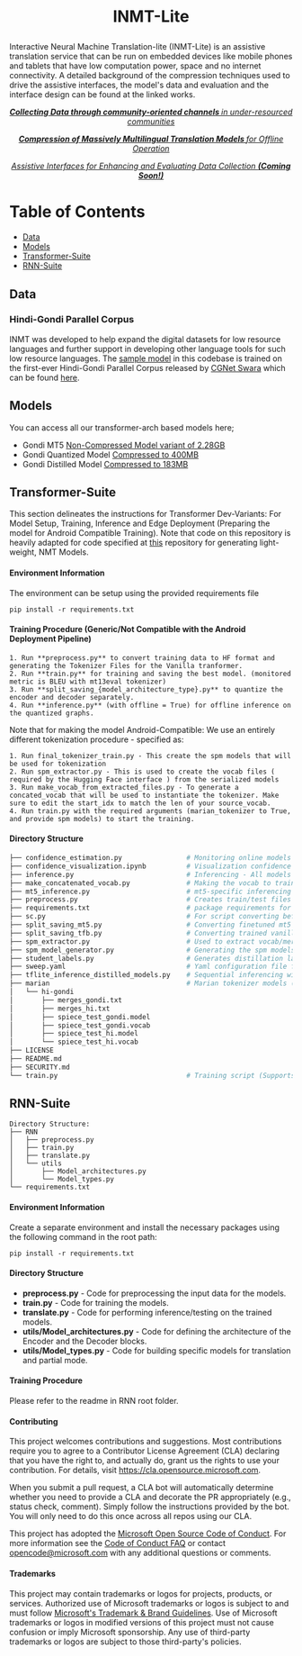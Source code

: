 
<h1> <p align="center"> INMT-Lite </p></h1> 
Interactive Neural Machine Translation-lite (INMT-Lite) is an assistive translation service that can be run on embedded devices like mobile phones and tablets that have low computation power, space and no internet connectivity. A detailed background of the compression techniques used to drive the assistive interfaces, the model's data and evaluation and the interface design can be found at the linked works. 

<h7> <p align="center"> <a href="https://arxiv.org/abs/2211.16172"> <i> <b> Collecting Data through community-oriented channels </b> in under-resourced communities </i> </a> 
<h7> <p align="center"> <a href="https://arxiv.org/abs/2210.15184"> <em> <b> Compression of Massively Multilingual Translation Models </b> for Offline Operation </em> </a> 

<h7> <p align="center"> <a href=""> <em> Assistive Interfaces for Enhancing and Evaluating Data Collection <b> (Coming Soon!) </b> </em> </a> 


Table of Contents
=================


  * [Data](#data)
  * [Models](#models)
  * [Transformer-Suite](#transformer-suite)
  * [RNN-Suite](#rnn-suite)

  
## Data
### Hindi-Gondi Parallel Corpus
INMT was developed to help expand the digital datasets for low resource languages and further support in developing other language tools for such low resource languages. The [sample model](https://microsoftapc-my.sharepoint.com/:f:/g/personal/taganu_microsoft_com/El5qZjb_teZJqsHyE5Cyh1kB2QCTMwot8E7wGYpWCi0BQA?e=zEo7bq) in this codebase is trained on  the first-ever Hindi-Gondi Parallel Corpus released by [CGNet Swara](http://cgnetswara.org/) which can be found [here](http://cgnetswara.org/hindi-gondi-corpus.html). 

## Models 

You can access all our transformer-arch based models here; 

- Gondi MT5               [Non-Compressed Model variant of 2.28GB]()
- Gondi Quantized Model   [Compressed to 400MB]()
- Gondi Distilled Model   [Compressed to 183MB]() 

## Transformer-Suite
This section delineates the instructions for Transformer Dev-Variants: For Model Setup, Training, Inference and Edge Deployment (Preparing the model for Android Compatible Training). Note that code on this repository is heavily adapted for code specified at [this](https://github.com/microsoft/Lightweight-Low-Resource-NMT) repository for generating light-weight, NMT Models. 

#### Environment Information 
The environment can be setup using the provided requirements file
```
pip install -r requirements.txt
```
#### Training Procedure (Generic/Not Compatible with the Android Deployment Pipeline)
```
1. Run **preprocess.py** to convert training data to HF format and generating the Tokenizer Files for the Vanilla tranformer. 
2. Run **train.py** for training and saving the best model. (monitored metric is BLEU with mt13eval tokenizer)
3. Run **split_saving_{model_architecture_type}.py** to quantize the encoder and decoder separately. 
4. Run **inference.py** (with offline = True) for offline inference on the quantized graphs.  
```
Note that for making the model Android-Compatible: We use an entirely different tokenization procedure - specified as: 
```
1. Run final_tokenizer_train.py - This create the spm models that will be used for tokenization
2. Run spm_extractor.py - This is used to create the vocab files ( required by the Hugging Face interface ) from the serialized models
3. Run make_vocab_from_extracted_files.py - To generate a concated_vocab that will be used to instantiate the tokenizer. Make sure to edit the start_idx to match the len of your source_vocab.
4. Run train.py with the required arguments (marian_tokenizer to True, and provide spm models) to start the training.
```
#### Directory Structure
```bash 
├── confidence_estimation.py                # Monitoring online models' logits - Softmax Entropy, Top-K probabilities Dispersion
├── confidence_visualization.ipynb          # Visualization confidence of the models 
├── inference.py                            # Inferencing - All models [mt5, vanilla](For distillation models go to tflite_inference_distilled_models.py)
├── make_concatenated_vocab.py              # Making the vocab to train the Marian Tokenizer (Used for compatibility with Deployment goal)
├── mt5_inference.py                        # mt5-specific inferencing script 
├── preprocess.py                           # Creates train/test files in the format that is required by the dataloader + tokenizer training 
├── requirements.txt                        # package requirements for these scripts      
├── sc.py                                   # For script converting before and after training for languages with unseen scripts 
├── split_saving_mt5.py                     # Converting finetuned mt5 models to offline graphs (split into encoder and decoder)
├── split_saving_tfb.py                     # Converting trained vanilla transformer models to offline graphs (split into encoder and decoder)
├── spm_extractor.py                        # Used to extract vocab/merges from the spm models (Used for compatibility with Deployment goal)
├── spm_model_generator.py                  # Generating the spm models for the Marian Tokenizer (Used for compatibility with Deployment goal)
├── student_labels.py                       # Generates distillation labels in batches using source-lang monolingual data
├── sweep.yaml                              # Yaml configuration file for running sweeps on Wandb
├── tflite_inference_distilled_models.py    # Sequential inferencing with the vanilla transformer models 
├── marian                                  # Marian tokenizer models (Used for compatibility with Deployment goal, Example files are provided as output ref)
│   └── hi-gondi
│       ├── merges_gondi.txt
│       ├── merges_hi.txt
│       ├── spiece_test_gondi.model
│       ├── spiece_test_gondi.vocab
│       ├── spiece_test_hi.model
│       └── spiece_test_hi.vocab 
├── LICENSE
├── README.md
├── SECURITY.md
└── train.py                                # Training script (Supports Continued Pretraining of mt5, Marian Tokenizer Training)

```
## RNN-Suite
```
Directory Structure: 
├── RNN
│   ├── preprocess.py
│   ├── train.py
│   ├── translate.py
│   └── utils
│       ├── Model_architectures.py
│       └── Model_types.py
└── requirements.txt
```
#### Environment Information
Create a separate environment and install the necessary packages using the following command in the root path:

```
pip install -r requirements.txt
```

#### Directory Structure 
 - **preprocess.py** - Code for preprocessing the input data for the models.
 - **train.py** - Code for training the models.
 - **translate.py** - Code for performing inference/testing on the trained models.
 - **utils/Model_architectures.py** - Code for defining the architecture of the Encoder and the Decoder blocks.
 - **utils/Model_types.py** - Code for building specific models for translation and partial mode.

#### Training Procedure
Please refer to the readme in RNN root folder. 

#### Contributing

This project welcomes contributions and suggestions.  Most contributions require you to agree to a
Contributor License Agreement (CLA) declaring that you have the right to, and actually do, grant us
the rights to use your contribution. For details, visit https://cla.opensource.microsoft.com.

When you submit a pull request, a CLA bot will automatically determine whether you need to provide
a CLA and decorate the PR appropriately (e.g., status check, comment). Simply follow the instructions
provided by the bot. You will only need to do this once across all repos using our CLA.

This project has adopted the [Microsoft Open Source Code of Conduct](https://opensource.microsoft.com/codeofconduct/).
For more information see the [Code of Conduct FAQ](https://opensource.microsoft.com/codeofconduct/faq/) or
contact [opencode@microsoft.com](mailto:opencode@microsoft.com) with any additional questions or comments.

#### Trademarks

This project may contain trademarks or logos for projects, products, or services. Authorized use of Microsoft 
trademarks or logos is subject to and must follow 
[Microsoft's Trademark & Brand Guidelines](https://www.microsoft.com/en-us/legal/intellectualproperty/trademarks/usage/general).
Use of Microsoft trademarks or logos in modified versions of this project must not cause confusion or imply Microsoft sponsorship.
Any use of third-party trademarks or logos are subject to those third-party's policies.
